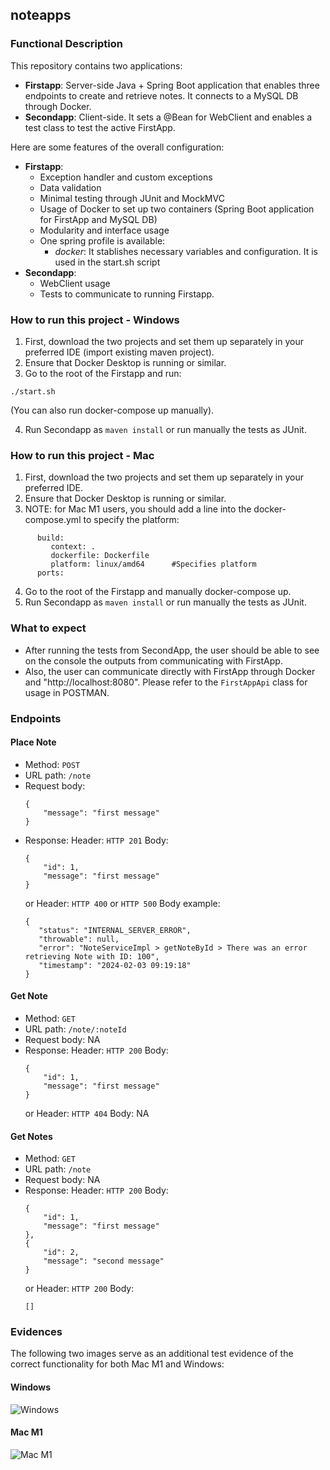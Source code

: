 ## noteapps
### Functional Description

This repository contains two applications:
- **Firstapp**: Server-side Java + Spring Boot application that enables three endpoints to create and retrieve notes. It connects to a MySQL DB through Docker.
- **Secondapp**: Client-side. It sets a @Bean for WebClient and enables a test class to test the active FirstApp.

Here are some features of the overall configuration:

- **Firstapp**:
  * Exception handler and custom exceptions
  * Data validation
  * Minimal testing through JUnit and MockMVC
  * Usage of Docker to set up two containers (Spring Boot application for FirstApp and MySQL DB)
  * Modularity and interface usage
  * One spring profile is available:
      * *docker*: It stablishes necessary variables and configuration. It is used in the start.sh script
- **Secondapp**:
  * WebClient usage
  * Tests to communicate to running Firstapp.

### How to run this project - Windows
1. First, download the two projects and set them up separately in your preferred IDE (import existing maven project).
2. Ensure that Docker Desktop is running or similar.
3. Go to the root of the Firstapp and run:
```
./start.sh
```
 (You can also run docker-compose up manually).

4. Run Secondapp as `maven install` or run manually the tests as JUnit.

### How to run this project - Mac
1. First, download the two projects and set them up separately in your preferred IDE.
2. Ensure that Docker Desktop is running or similar.
3. NOTE: for Mac M1 users, you should add a line into the docker-compose.yml to specify the platform:
```
      build:
         context: .
         dockerfile: Dockerfile
         platform: linux/amd64      #Specifies platform
      ports:
```
4. Go to the root of the Firstapp and manually docker-compose up.
5. Run Secondapp as `maven install` or run manually the tests as JUnit.

### What to expect
- After running the tests from SecondApp, the user should be able to see on the console the outputs from communicating with FirstApp.
- Also, the user can communicate directly with FirstApp through Docker and "http://localhost:8080". Please refer to the `FirstAppApi` class for usage in POSTMAN.

### Endpoints
#### Place Note
  - Method: `POST`
  - URL path: `/note`
  - Request body:
    ```
    {
        "message": "first message"
    }
    ```
  - Response:
    Header: `HTTP 201`
    Body:
      ```
      {
          "id": 1,
          "message": "first message"
      }
      ```
    or
    Header: `HTTP 400` or `HTTP 500`
    Body example:
      ```
     {
         "status": "INTERNAL_SERVER_ERROR",
         "throwable": null,
         "error": "NoteServiceImpl > getNoteById > There was an error retrieving Note with ID: 100",
         "timestamp": "2024-02-03 09:19:18"
     }
      ```
#### Get Note
  - Method: `GET`
  - URL path: `/note/:noteId`
  - Request body: NA
  - Response:
    Header: `HTTP 200`
    Body:
      ```
      {
          "id": 1,
          "message": "first message"
      }
      ```
    or
    Header: `HTTP 404`
    Body: NA
#### Get Notes
  - Method: `GET`
  - URL path: `/note`
  - Request body: NA
  - Response:
    Header: `HTTP 200`
    Body:
      ```
      {
          "id": 1,
          "message": "first message"
      },
      {
          "id": 2,
          "message": "second message"
      }
      ```
    or
    Header: `HTTP 200`
    Body:
      ```
      []
      ```
### Evidences
The following two images serve as an additional test evidence of the correct functionality for both Mac M1 and Windows:

#### Windows
![Windows](https://github.com/alexpages/noteapps/assets/99218116/611249e7-1c93-4f3c-904b-913778be5e61)

#### Mac M1
![Mac M1](https://github.com/alexpages/noteapps/assets/99218116/79cf4120-b3ec-4175-879f-fd00b9f986c3)
